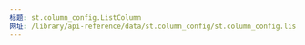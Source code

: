 ```yaml
---
标题: st.column_config.ListColumn
网址: /library/api-reference/data/st.column_config/st.column_config.listcolumn
---
```


<Autofunction function="streamlit.column_config.ListColumn" />
